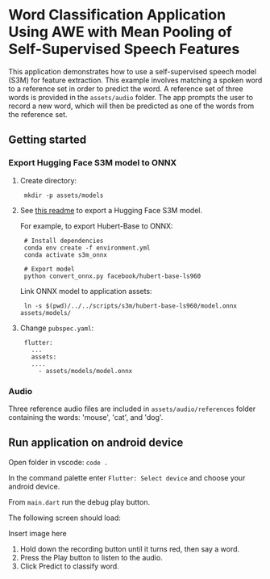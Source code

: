 # Word Classification Application Using AWE with Mean Pooling of Self-Supervised Speech Features

This application demonstrates how to use a self-supervised speech model (S3M) for feature extraction. This example involves matching a spoken word to a reference set in order to predict the word. A reference set of three words is provided in the `assets/audio` folder. The app prompts the user to record a new word, which will then be predicted as one of the words from the reference set.

## Getting started

### Export Hugging Face S3M model to ONNX

1. Create directory:

		mkdir -p assets/models

2. See [this readme](../../scripts/self_supervised) to export a Hugging Face S3M model.

	For example, to export Hubert-Base to ONNX:

   		# Install dependencies
		conda env create -f environment.yml
		conda activate s3m_onnx

   		# Export model
		python convert_onnx.py facebook/hubert-base-ls960
   
	Link ONNX model to application assets:

		ln -s $(pwd)/../../scripts/s3m/hubert-base-ls960/model.onnx assets/models/


4. Change `pubspec.yaml`:
	
		flutter:
		  ...
		  assets:
		  ....
		    - assets/models/model.onnx

### Audio

Three reference audio files are included in `assets/audio/references` folder containing the words: 'mouse', 'cat', and 'dog'.

## Run application on android device

Open folder in vscode: `code .`

In the command palette enter `Flutter: Select device` and choose your android device.

From `main.dart` run the debug play button.

The following screen should load:

Insert image here

1. Hold down the recording button until it turns red, then say a word.
2. Press the Play button to listen to the audio.
3. Click Predict to classify word.
